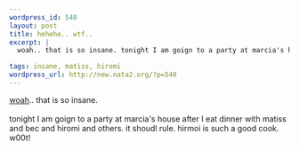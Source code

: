```yaml
--- 
wordpress_id: 540
layout: post
title: hehehe.. wtf..
excerpt: |
  woah.. that is so insane. tonight I am goign to a party at marcia's house after I eat dinner with matiss and bec and hiromi and others. it shoudl rule. hirmoi is such a good cook. w00t!

tags: insane, matiss, hiromi
wordpress_url: http://new.nata2.org/?p=540
---
```

<a href="http://www.sod.co.jp/asx/300k/hat001_300k.asx">woah</a>.. that is so insane. <br/><br/>tonight I am goign to a party at marcia's house after I eat dinner with matiss and bec and hiromi and others. it shoudl rule. hirmoi is such a good cook. w00t!
